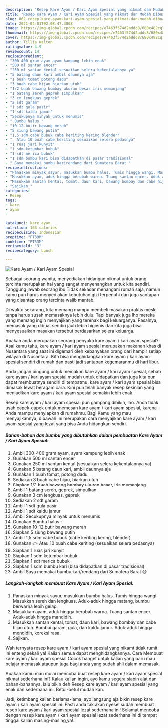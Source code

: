 ```yaml
---
description: "Resep Kare Ayam / Kari Ayam Spesial yang nikmat dan Mudah Dibuat"
title: "Resep Kare Ayam / Kari Ayam Spesial yang nikmat dan Mudah Dibuat"
slug: 862-resep-kare-ayam-kari-ayam-spesial-yang-nikmat-dan-mudah-dibuat
date: 2021-04-01T02:08:47.380Z
image: https://img-global.cpcdn.com/recipes/e7463f574d2addc8/680x482cq70/kare-ayam-kari-ayam-spesial-foto-resep-utama.jpg
thumbnail: https://img-global.cpcdn.com/recipes/e7463f574d2addc8/680x482cq70/kare-ayam-kari-ayam-spesial-foto-resep-utama.jpg
cover: https://img-global.cpcdn.com/recipes/e7463f574d2addc8/680x482cq70/kare-ayam-kari-ayam-spesial-foto-resep-utama.jpg
author: Tillie Walton
ratingvalue: 4.9
reviewcount: 14
recipeingredient:
- "300-400 gram ayam ayam kampung lebih enak"
- "500 ml santan encer"
- "250 ml santan kental sesuaikan selera kekentalannya ya"
- "5 batang daun kari ambil daunnya aja"
- "1 buah tomat potong dadu"
- "3 buah cabe hijau biarkan utuh"
- "1/2 buah bawang bombay ukuran besar iris memanjang"
- "1 batang sereh geprek simpulkan"
- "3 cm lengkuas geprek"
- "2 sdt garam"
- "1 sdt gula pasir"
- "1 sdt kaldu jamur"
- "Secukupnya minyak untuk menumis"
- " Bumbu halus "
- "10-12 butir bawang merah"
- "5 siung bawang putih"
- "1,5 sdm cabe bubuk cabe keriting kering blender"
- "  Atau 10 buah cabe keriting sesuaikan selera pedasnya"
- "1 ruas jari kunyit"
- "1 sdm ketumbar bubuk"
- "1 sdt merica bubuk"
- "1 sdm bumbu kari bisa didapatkan di pasar tradisional"
- " Saya memakai bumbu karirendang dari Sumatera Barat "
recipeinstructions:
- "Panaskan minyak sayur, masukkan bumbu halus. Tumis hingga wangi. Masukkan sereh dan lengkuas. Aduk-aduk hingga matang, bumbu berwarna lebih gelap."
- "Masukkan ayam, aduk hingga berubah warna. Tuang santan encer. Aduk-aduk hingga mandidih."
- "Masukkan santan kental, tomat, daun kari, bawang bombay dan cabe hijau utuh. Bumbui garam, gula, dan kaldu jamur. Aduk-aduk hingga mendidih, koreksi rasa."
- "Sajikan."
categories:
- Resep
tags:
- kare
- ayam
- 

katakunci: kare ayam  
nutrition: 163 calories
recipecuisine: Indonesian
preptime: "PT39M"
cooktime: "PT53M"
recipeyield: "3"
recipecategory: Lunch

---
```



![Kare Ayam / Kari Ayam Spesial](https://img-global.cpcdn.com/recipes/e7463f574d2addc8/680x482cq70/kare-ayam-kari-ayam-spesial-foto-resep-utama.jpg)

Sebagai seorang wanita, menyediakan hidangan nikmat untuk orang tercinta merupakan hal yang sangat menyenangkan untuk kita sendiri. Tanggung jawab seorang ibu Tidak sekadar menangani rumah saja, namun kamu pun harus menyediakan kebutuhan gizi terpenuhi dan juga santapan yang disantap orang tercinta wajib mantab.

Di waktu  sekarang, kita memang mampu membeli masakan praktis meski tanpa harus susah memasaknya lebih dulu. Tapi banyak juga lho mereka yang memang ingin menyajikan yang terenak bagi keluarganya. Pasalnya, memasak yang dibuat sendiri jauh lebih higienis dan kita juga bisa menyesuaikan masakan tersebut berdasarkan selera keluarga. 



Apakah anda merupakan seorang penyuka kare ayam / kari ayam spesial?. Asal kamu tahu, kare ayam / kari ayam spesial merupakan makanan khas di Nusantara yang saat ini digemari oleh kebanyakan orang dari hampir setiap wilayah di Nusantara. Kita bisa menghidangkan kare ayam / kari ayam spesial sendiri di rumah dan pasti jadi santapan kegemaranmu di hari libur.

Anda jangan bingung untuk memakan kare ayam / kari ayam spesial, sebab kare ayam / kari ayam spesial mudah untuk didapatkan dan juga kita pun dapat membuatnya sendiri di tempatmu. kare ayam / kari ayam spesial bisa dimasak lewat beragam cara. Kini pun telah banyak resep kekinian yang menjadikan kare ayam / kari ayam spesial semakin lebih enak.

Resep kare ayam / kari ayam spesial pun gampang dibikin, lho. Anda tidak usah capek-capek untuk memesan kare ayam / kari ayam spesial, karena Anda mampu menyiapkan di rumahmu. Bagi Kamu yang mau menyajikannya, dibawah ini merupakan cara menyajikan kare ayam / kari ayam spesial yang lezat yang bisa Anda hidangkan sendiri.

<!--inarticleads1-->

##### Bahan-bahan dan bumbu yang dibutuhkan dalam pembuatan Kare Ayam / Kari Ayam Spesial:

1. Ambil 300-400 gram ayam, ayam kampung lebih enak
1. Gunakan 500 ml santan encer
1. Gunakan 250 ml santan kental (sesuaikan selera kekentalannya ya)
1. Gunakan 5 batang daun kari, ambil daunnya aja
1. Gunakan 1 buah tomat, potong dadu
1. Sediakan 3 buah cabe hijau, biarkan utuh
1. Siapkan 1/2 buah bawang bombay ukuran besar, iris memanjang
1. Ambil 1 batang sereh, geprek, simpulkan
1. Gunakan 3 cm lengkuas, geprek
1. Sediakan 2 sdt garam
1. Ambil 1 sdt gula pasir
1. Ambil 1 sdt kaldu jamur
1. Ambil Secukupnya minyak untuk menumis
1. Gunakan  Bumbu halus :
1. Gunakan 10-12 butir bawang merah
1. Siapkan 5 siung bawang putih
1. Ambil 1,5 sdm cabe bubuk (cabe keriting kering, blender)
1. Gunakan  👉 Atau 10 buah cabe keriting (sesuaikan selera pedasnya)
1. Siapkan 1 ruas jari kunyit
1. Siapkan 1 sdm ketumbar bubuk
1. Siapkan 1 sdt merica bubuk
1. Siapkan 1 sdm bumbu kari (bisa didapatkan di pasar tradisional)
1. Ambil  Saya memakai bumbu kari/rendang dari Sumatera Barat 😄




<!--inarticleads2-->

##### Langkah-langkah membuat Kare Ayam / Kari Ayam Spesial:

1. Panaskan minyak sayur, masukkan bumbu halus. Tumis hingga wangi. Masukkan sereh dan lengkuas. Aduk-aduk hingga matang, bumbu berwarna lebih gelap.
1. Masukkan ayam, aduk hingga berubah warna. Tuang santan encer. Aduk-aduk hingga mandidih.
1. Masukkan santan kental, tomat, daun kari, bawang bombay dan cabe hijau utuh. Bumbui garam, gula, dan kaldu jamur. Aduk-aduk hingga mendidih, koreksi rasa.
1. Sajikan.




Wah ternyata resep kare ayam / kari ayam spesial yang nikamt tidak rumit ini enteng sekali ya! Kalian semua dapat menghidangkannya. Cara Membuat kare ayam / kari ayam spesial Cocok banget untuk kalian yang baru mau belajar memasak ataupun juga bagi anda yang sudah ahli dalam memasak.

Apakah kamu mau mulai mencoba buat resep kare ayam / kari ayam spesial nikmat sederhana ini? Kalau kalian ingin, ayo kamu segera siapin alat dan bahan-bahannya, lalu bikin deh Resep kare ayam / kari ayam spesial yang enak dan sederhana ini. Betul-betul mudah kan. 

Jadi, ketimbang kalian berlama-lama, ayo langsung aja bikin resep kare ayam / kari ayam spesial ini. Pasti anda tak akan nyesel sudah membuat resep kare ayam / kari ayam spesial lezat sederhana ini! Selamat mencoba dengan resep kare ayam / kari ayam spesial lezat sederhana ini di tempat tinggal kalian masing-masing,ya!.

